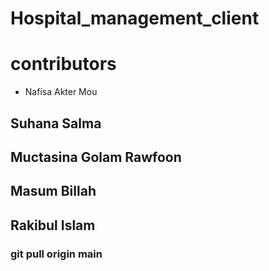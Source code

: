 # Hospital_management_client

# contributors
- Nafisa Akter Mou
## Suhana Salma
## Muctasina Golam Rawfoon
## Masum Billah
## Rakibul Islam

### git pull origin main
